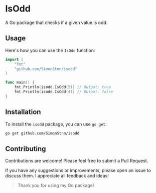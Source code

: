 # IsOdd

A Go package that checks if a given value is odd.

## Usage

Here's how you can use the `IsOdd` function:

```go
import (
    "fmt"
    "github.com/SimonStnn/isodd"
)

func main() {
    fmt.Println(isodd.IsOdd(5)) // Output: true
    fmt.Println(isodd.IsOdd(4)) // Output: false
}
```

## Installation

To install the `isodd` package, you can use `go get`:

```bash
go get github.com/SimonStnn/isodd
```

## Contributing

Contributions are welcome! Please feel free to submit a Pull Request.

If you have any suggestions or improvements, please open an issue to discuss them. I appreciate all feedback and ideas!

> Thank you for using my Go package!
